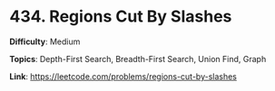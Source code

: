 # 434. Regions Cut By Slashes

**Difficulty**: Medium

**Topics**: Depth-First Search, Breadth-First Search, Union Find, Graph

**Link**: https://leetcode.com/problems/regions-cut-by-slashes
